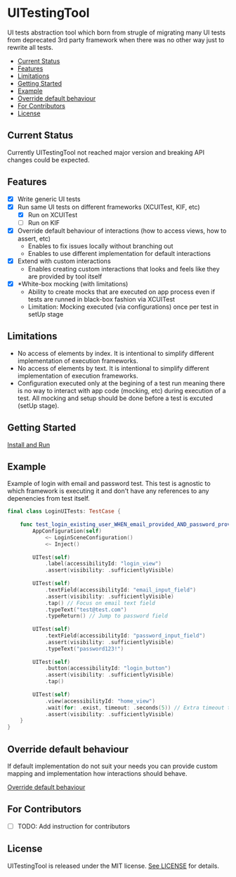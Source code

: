 
# UITestingTool

UI tests abstraction tool which born from strugle of migrating many UI tests from deprecated 3rd party framework when there was no other way just to rewrite all tests.

- [Current Status](#current-status)
- [Features](#features)
- [Limitations](#limitations)
- [Getting Started](#getting-started)
- [Example](#example)
- [Override default behaviour](#override-default-behaviour)
- [For Contributors](#for-contributors)
- [License](#license)

## Current Status

Currently UITestingTool not reached major version and breaking API changes could be expected.

## Features

- [x] Write generic UI tests
- [x] Run same UI tests on different frameworks (XCUITest, KIF, etc)
    - [x] Run on XCUITest
    - [ ] Run on KIF
- [x] Override default behaviour of interactions (how to access views, how to assert, etc)
    - Enables to fix issues locally without branching out
    - Enables to use different implementation for default interactions 
- [x] Extend with custom interactions
    - Enables creating custom interactions that looks and feels like they are provided by tool itself
- [x] \*White-box mocking (with limitations)
    - Ability to create mocks that are executed on app process even if tests are runned in black-box fashion via XCUITest
    - Limitation: Mocking executed (via configurations) once per test in setUp stage

## Limitations

- No access of elements by index. It is intentional to simplify different implementation of execution frameworks.
- No access of elements by text. It is intentional to simplify different implementation of execution frameworks.
- Configuration executed only at the begining of a test run meaning there is no way to interact with app code (mocking, etc) during execution of a test. All mocking and setup should be done before a test is excuted (setUp stage).

## Getting Started

[Install and Run](https://github.com/MobilePayDev/UITestingTool/tree/main/docs/install-and-run.md)

## Example

Example of login with email and password test. 
This test is agnostic to which framework is executing it and don't have any references to any depenencies from test itself.

```swift
final class LoginUITests: TestCase {
    
    func test_login_existing_user_WHEN_email_provided_AND_password_provided_THEN_login_success_AND_home_screen_visible() {
        AppConfiguration(self)
            <~ LoginSceneConfiguration()
            <~ Inject()
        
        UITest(self)
            .label(accessibilityId: "login_view")
            .assert(visibility: .sufficientlyVisible)
            
        UITest(self)
            .textField(accessibilityId: "email_input_field")
            .assert(visibility: .sufficientlyVisible)
            .tap() // Focus on email text field
            .typeText("test@test.com")
            .typeReturn() // Jump to password field
            
        UITest(self)
            .textField(accessibilityId: "password_input_field")
            .assert(visibility: .sufficientlyVisible)
            .typeText("password123!")
            
        UITest(self)
            .button(accessibilityId: "login_button")
            .assert(visibility: .sufficientlyVisible)
            .tap()
            
        UITest(self)
            .view(accessibilityId: "home_view")
            .wait(for: .exist, timeout: .seconds(5)) // Extra timeout to accomodate for request time and animations
            .assert(visibility: .sufficientlyVisible)
    }
}
```

## Override default behaviour

If default implementation do not suit your needs you can provide custom mapping and implementation how interactions should behave.

[Override default behaviour](https://github.com/MobilePayDev/UITestingTool/tree/main/docs/override-default-behaviour.md)

## For Contributors

- [ ] TODO: Add instruction for contributors

## License

UITestingTool is released under the MIT license. [See LICENSE](https://github.com/MobilePayDev/UITestingTool/tree/main/LICENSE) for details.
